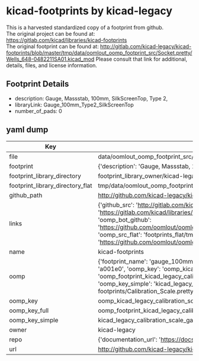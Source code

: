 # kicad-footprints by kicad-legacy  
This is a harvested standardized copy of a footprint from github.  
The original project can be found at:  
https://gitlab.com/kicad/libraries/kicad-footprints  
The original footprint can be found at:
http://gitlab.com/kicad-legacy/kicad-footprints/blob/master/tmp/data/oomlout_oomp_footprint_src/Socket.pretty/Wells_648-0482211SA01.kicad_mod
Please consult that link for additional, details, files, and license information.  
## Footprint Details
* description: Gauge, Massstab, 100mm, SilkScreenTop, Type 2,  
* libraryLink: Gauge_100mm_Type2_SilkScreenTop  
* number_of_pads: 0  
## yaml dump  
| Key | Value |  
| --- | --- |  
| file | data/oomlout_oomp_footprint_src/kicad-footprints/Calibration_Scale.pretty/Gauge_100mm_Type2_SilkScreenTop.kicad_mod |  
| footprint | {'description': 'Gauge, Massstab, 100mm, SilkScreenTop, Type 2,', 'libraryLink': 'Gauge_100mm_Type2_SilkScreenTop', 'number_of_pads': 0} |  
| footprint_library_directory | footprint_library_owner/kicad-legacy_kicad-footprints |  
| footprint_library_directory_flat | tmp/data/oomlout_oomp_footprint_src/footprints_flat/kicad_legacy_calibration_scale_gauge_100mm_type2_silkscreentop/working |  
| github_path | http://github.com/kicad-legacy/kicad-footprints/blob/master/tmp/data/oomlout_oomp_footprint_src/Calibration_Scale.pretty/Gauge_100mm_Type2_SilkScreenTop.kicad_mod |  
| links | {'github_src': 'http://gitlab.com/kicad-legacy/kicad-footprints/blob/master/tmp/data/oomlout_oomp_footprint_src/Socket.pretty/Wells_648-0482211SA01.kicad_mod', 'github_src_repo': 'https://gitlab.com/kicad/libraries/kicad-footprints', 'oomp_bot': 'tmp/data/oomlout_oomp_footprint_src/footprints/kicad_legacy_calibration_scale_gauge_100mm_type2_silkscreentop/working', 'oomp_bot_github': 'https://github.com/oomlout/oomlout_oomp_footprint_bot/tree/main/tmp/data/oomlout_oomp_footprint_src/footprints/kicad_legacy_calibration_scale_gauge_100mm_type2_silkscreentop/working', 'oomp_src_flat': 'footprints_flat/tmp/data/oomlout_oomp_footprint_src/footprints_flat/kicad_legacy_calibration_scale_gauge_100mm_type2_silkscreentop/working', 'oomp_src_flat_github': 'https://github.com/oomlout/oomlout_oomp_footprint_src/tree/main/tmp/data/oomlout_oomp_footprint_src/footprints_flat/kicad_legacy_calibration_scale_gauge_100mm_type2_silkscreentop/working'} |  
| name | kicad-footprints |  
| oomp | {'footprint_name': 'gauge_100mm_type2_silkscreentop', 'library_name': 'calibration_scale', 'md5': 'a001e0b557aeb7c78537b5a87627bc7e', 'md5_10': 'a001e0b557', 'md5_5': 'a001e', 'md5_6': 'a001e0', 'oomp_key': 'oomp_kicad_legacy_calibration_scale_gauge_100mm_type2_silkscreentop', 'oomp_key_extra': 'oomp_footprint_kicad_legacy_calibration_scale_gauge_100mm_type2_silkscreentop', 'oomp_key_full': 'oomp_footprint_kicad_legacy_calibration_scale_gauge_100mm_type2_silkscreentop_a001e0', 'oomp_key_simple': 'kicad_legacy_calibration_scale_gauge_100mm_type2_silkscreentop', 'original_filename': 'data/oomlout_oomp_footprint_src/kicad-footprints/Calibration_Scale.pretty/Gauge_100mm_Type2_SilkScreenTop.kicad_mod', 'owner_name': 'kicad_legacy'} |  
| oomp_key | oomp_kicad_legacy_calibration_scale_gauge_100mm_type2_silkscreentop |  
| oomp_key_full | oomp_footprint_kicad_legacy_calibration_scale_gauge_100mm_type2_silkscreentop |  
| oomp_key_simple | kicad_legacy_calibration_scale_gauge_100mm_type2_silkscreentop |  
| owner | kicad-legacy |  
| repo | {'documentation_url': 'https://docs.github.com/rest/repos/repos#get-a-repository', 'message': 'Not Found'} |  
| url | http://github.com/kicad-legacy/kicad-footprints |  

